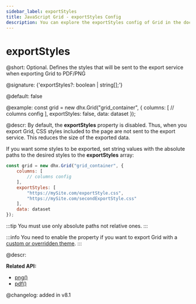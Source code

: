 ```yaml
---
sidebar_label: exportStyles
title: JavaScript Grid - exportStyles Config 
description: You can explore the exportStyles config of Grid in the documentation of the DHTMLX JavaScript UI library. Browse developer guides and API reference, try out code examples and live demos, and download a free 30-day evaluation version of DHTMLX Suite.
---
```


# exportStyles

@short: Optional. Defines the styles that will be sent to the export service when exporting Grid to PDF/PNG

@signature: {'exportStyles?: boolean | string[];'}

@default: false

@example:
const grid = new dhx.Grid("grid_container", {
    columns: [
        // columns config
    ],
    exportStyles: false,
    data: dataset
});

@descr:
By default, the **exportStyles** property is disabled. Thus, when you export Grid, CSS styles included to the page are not sent to the export service. This reduces the size of the exported data. 

If you want some styles to be exported, set string values with the absolute paths to the desired styles to the **exportStyles** array:

~~~js
const grid = new dhx.Grid("grid_container", {
    columns: [
        // columns config
    ],
    exportStyles: [
        "https://mySite.com/exportStyle.css",
        "https://mySite.com/secondExportStyle.css"
    ],
    data: dataset
});
~~~

:::tip
You must use only absolute paths not relative ones.
:::

:::info
You need to enable the property if you want to export Grid with a [custom or overridden theme](themes.md).
:::

@descr:

**Related API:**
- [png()](grid/api/export/grid_png_method.md)
- [pdf()](grid/api/export/grid_pdf_method.md)

@changelog: added in v8.1
